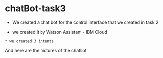 # chatBot-task3


* We created a chat bot for the control interface that we created in task 2

* we created it by Watson Assistant - IBM Cloud
```
* we created 3 intents 

```

And here are the pictures of the chatbot
